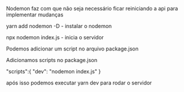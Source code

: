 Nodemon faz com que não seja necessário ficar reiniciando a api para implementar mudanças

yarn add nodemon -D - instalar o nodemon

npx nodemon index.js - inicia o servidor


Podemos adicionar um script no arquivo package.json

Adicionamos scripts no package.json

"scripts":{
    "dev": "nodemon index.js"
  }

após isso podemos executar yarn dev para rodar o servidor
